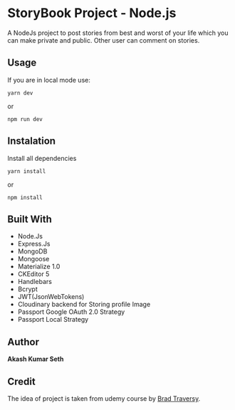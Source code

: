 # StoryBook Project - Node.js

A NodeJs project to post stories from best and worst of your life which you can make private and public. Other user can comment on stories.

## Usage
If you are in local mode use:

```
yarn dev 
```
or

```
npm run dev 
```

## Instalation

Install all dependencies

```
yarn install 
```
or
```
npm install 
```

## Built With

* Node.Js
* Express.Js
* MongoDB
* Mongoose
* Materialize 1.0
* CKEditor 5
* Handlebars
* Bcrypt
* JWT(JsonWebTokens)
* Cloudinary backend for Storing profile Image
* Passport Google OAuth 2.0 Strategy
* Passport Local Strategy

## Author

**Akash Kumar Seth**

## Credit
 The idea of project is taken from udemy course by [Brad Traversy](https://www.udemy.com/nodejs-express-mongodb-dev-to-deployment/).
